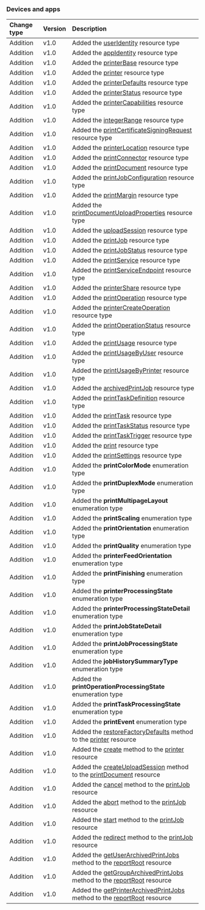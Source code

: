 ### Devices and apps

| **Change type** | **Version** | **Description** |
|:---|:---|:---|
|Addition|v1.0|Added the [userIdentity](https://docs.microsoft.com/en-us/graph/api/resources/userIdentity?view=graph-rest-1.0) resource type|
|Addition|v1.0|Added the [appIdentity](https://docs.microsoft.com/en-us/graph/api/resources/appIdentity?view=graph-rest-1.0) resource type|
|Addition|v1.0|Added the [printerBase](https://docs.microsoft.com/en-us/graph/api/resources/printerBase?view=graph-rest-1.0) resource type|
|Addition|v1.0|Added the [printer](https://docs.microsoft.com/en-us/graph/api/resources/printer?view=graph-rest-1.0) resource type|
|Addition|v1.0|Added the [printerDefaults](https://docs.microsoft.com/en-us/graph/api/resources/printerDefaults?view=graph-rest-1.0) resource type|
|Addition|v1.0|Added the [printerStatus](https://docs.microsoft.com/en-us/graph/api/resources/printerStatus?view=graph-rest-1.0) resource type|
|Addition|v1.0|Added the [printerCapabilities](https://docs.microsoft.com/en-us/graph/api/resources/printerCapabilities?view=graph-rest-1.0) resource type|
|Addition|v1.0|Added the [integerRange](https://docs.microsoft.com/en-us/graph/api/resources/integerRange?view=graph-rest-1.0) resource type|
|Addition|v1.0|Added the [printCertificateSigningRequest](https://docs.microsoft.com/en-us/graph/api/resources/printCertificateSigningRequest?view=graph-rest-1.0) resource type|
|Addition|v1.0|Added the [printerLocation](https://docs.microsoft.com/en-us/graph/api/resources/printerLocation?view=graph-rest-1.0) resource type|
|Addition|v1.0|Added the [printConnector](https://docs.microsoft.com/en-us/graph/api/resources/printConnector?view=graph-rest-1.0) resource type|
|Addition|v1.0|Added the [printDocument](https://docs.microsoft.com/en-us/graph/api/resources/printDocument?view=graph-rest-1.0) resource type|
|Addition|v1.0|Added the [printJobConfiguration](https://docs.microsoft.com/en-us/graph/api/resources/printJobConfiguration?view=graph-rest-1.0) resource type|
|Addition|v1.0|Added the [printMargin](https://docs.microsoft.com/en-us/graph/api/resources/printMargin?view=graph-rest-1.0) resource type|
|Addition|v1.0|Added the [printDocumentUploadProperties](https://docs.microsoft.com/en-us/graph/api/resources/printDocumentUploadProperties?view=graph-rest-1.0) resource type|
|Addition|v1.0|Added the [uploadSession](https://docs.microsoft.com/en-us/graph/api/resources/uploadSession?view=graph-rest-1.0) resource type|
|Addition|v1.0|Added the [printJob](https://docs.microsoft.com/en-us/graph/api/resources/printJob?view=graph-rest-1.0) resource type|
|Addition|v1.0|Added the [printJobStatus](https://docs.microsoft.com/en-us/graph/api/resources/printJobStatus?view=graph-rest-1.0) resource type|
|Addition|v1.0|Added the [printService](https://docs.microsoft.com/en-us/graph/api/resources/printService?view=graph-rest-1.0) resource type|
|Addition|v1.0|Added the [printServiceEndpoint](https://docs.microsoft.com/en-us/graph/api/resources/printServiceEndpoint?view=graph-rest-1.0) resource type|
|Addition|v1.0|Added the [printerShare](https://docs.microsoft.com/en-us/graph/api/resources/printerShare?view=graph-rest-1.0) resource type|
|Addition|v1.0|Added the [printOperation](https://docs.microsoft.com/en-us/graph/api/resources/printOperation?view=graph-rest-1.0) resource type|
|Addition|v1.0|Added the [printerCreateOperation](https://docs.microsoft.com/en-us/graph/api/resources/printerCreateOperation?view=graph-rest-1.0) resource type|
|Addition|v1.0|Added the [printOperationStatus](https://docs.microsoft.com/en-us/graph/api/resources/printOperationStatus?view=graph-rest-1.0) resource type|
|Addition|v1.0|Added the [printUsage](https://docs.microsoft.com/en-us/graph/api/resources/printUsage?view=graph-rest-1.0) resource type|
|Addition|v1.0|Added the [printUsageByUser](https://docs.microsoft.com/en-us/graph/api/resources/printUsageByUser?view=graph-rest-1.0) resource type|
|Addition|v1.0|Added the [printUsageByPrinter](https://docs.microsoft.com/en-us/graph/api/resources/printUsageByPrinter?view=graph-rest-1.0) resource type|
|Addition|v1.0|Added the [archivedPrintJob](https://docs.microsoft.com/en-us/graph/api/resources/archivedPrintJob?view=graph-rest-1.0) resource type|
|Addition|v1.0|Added the [printTaskDefinition](https://docs.microsoft.com/en-us/graph/api/resources/printTaskDefinition?view=graph-rest-1.0) resource type|
|Addition|v1.0|Added the [printTask](https://docs.microsoft.com/en-us/graph/api/resources/printTask?view=graph-rest-1.0) resource type|
|Addition|v1.0|Added the [printTaskStatus](https://docs.microsoft.com/en-us/graph/api/resources/printTaskStatus?view=graph-rest-1.0) resource type|
|Addition|v1.0|Added the [printTaskTrigger](https://docs.microsoft.com/en-us/graph/api/resources/printTaskTrigger?view=graph-rest-1.0) resource type|
|Addition|v1.0|Added the [print](https://docs.microsoft.com/en-us/graph/api/resources/print?view=graph-rest-1.0) resource type|
|Addition|v1.0|Added the [printSettings](https://docs.microsoft.com/en-us/graph/api/resources/printSettings?view=graph-rest-1.0) resource type|
|Addition|v1.0|Added the **printColorMode** enumeration type|
|Addition|v1.0|Added the **printDuplexMode** enumeration type|
|Addition|v1.0|Added the **printMultipageLayout** enumeration type|
|Addition|v1.0|Added the **printScaling** enumeration type|
|Addition|v1.0|Added the **printOrientation** enumeration type|
|Addition|v1.0|Added the **printQuality** enumeration type|
|Addition|v1.0|Added the **printerFeedOrientation** enumeration type|
|Addition|v1.0|Added the **printFinishing** enumeration type|
|Addition|v1.0|Added the **printerProcessingState** enumeration type|
|Addition|v1.0|Added the **printerProcessingStateDetail** enumeration type|
|Addition|v1.0|Added the **printJobStateDetail** enumeration type|
|Addition|v1.0|Added the **printJobProcessingState** enumeration type|
|Addition|v1.0|Added the **jobHistorySummaryType** enumeration type|
|Addition|v1.0|Added the **printOperationProcessingState** enumeration type|
|Addition|v1.0|Added the **printTaskProcessingState** enumeration type|
|Addition|v1.0|Added the **printEvent** enumeration type|
|Addition|v1.0|Added the [restoreFactoryDefaults](https://docs.microsoft.com/en-us/graph/api/printer-restoreFactoryDefaults?view=graph-rest-1.0) method to the [printer](https://docs.microsoft.com/en-us/graph/api/resources/printer?view=graph-rest-1.0) resource|
|Addition|v1.0|Added the [create](https://docs.microsoft.com/en-us/graph/api/printer-create?view=graph-rest-1.0) method to the [printer](https://docs.microsoft.com/en-us/graph/api/resources/printer?view=graph-rest-1.0) resource|
|Addition|v1.0|Added the [createUploadSession](https://docs.microsoft.com/en-us/graph/api/printDocument-createUploadSession?view=graph-rest-1.0) method to the [printDocument](https://docs.microsoft.com/en-us/graph/api/resources/printDocument?view=graph-rest-1.0) resource|
|Addition|v1.0|Added the [cancel](https://docs.microsoft.com/en-us/graph/api/printJob-cancel?view=graph-rest-1.0) method to the [printJob](https://docs.microsoft.com/en-us/graph/api/resources/printJob?view=graph-rest-1.0) resource|
|Addition|v1.0|Added the [abort](https://docs.microsoft.com/en-us/graph/api/printJob-abort?view=graph-rest-1.0) method to the [printJob](https://docs.microsoft.com/en-us/graph/api/resources/printJob?view=graph-rest-1.0) resource|
|Addition|v1.0|Added the [start](https://docs.microsoft.com/en-us/graph/api/printJob-start?view=graph-rest-1.0) method to the [printJob](https://docs.microsoft.com/en-us/graph/api/resources/printJob?view=graph-rest-1.0) resource|
|Addition|v1.0|Added the [redirect](https://docs.microsoft.com/en-us/graph/api/printJob-redirect?view=graph-rest-1.0) method to the [printJob](https://docs.microsoft.com/en-us/graph/api/resources/printJob?view=graph-rest-1.0) resource|
|Addition|v1.0|Added the [getUserArchivedPrintJobs](https://docs.microsoft.com/en-us/graph/api/reportRoot-getUserArchivedPrintJobs?view=graph-rest-1.0) method to the [reportRoot](https://docs.microsoft.com/en-us/graph/api/resources/reportRoot?view=graph-rest-1.0) resource|
|Addition|v1.0|Added the [getGroupArchivedPrintJobs](https://docs.microsoft.com/en-us/graph/api/reportRoot-getGroupArchivedPrintJobs?view=graph-rest-1.0) method to the [reportRoot](https://docs.microsoft.com/en-us/graph/api/resources/reportRoot?view=graph-rest-1.0) resource|
|Addition|v1.0|Added the [getPrinterArchivedPrintJobs](https://docs.microsoft.com/en-us/graph/api/reportRoot-getPrinterArchivedPrintJobs?view=graph-rest-1.0) method to the [reportRoot](https://docs.microsoft.com/en-us/graph/api/resources/reportRoot?view=graph-rest-1.0) resource|
